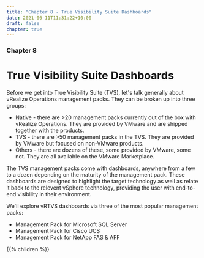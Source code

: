 ```yaml
---
title: "Chapter 8 - True Visibility Suite Dashboards"
date: 2021-06-11T11:31:22+10:00
draft: false
chapter: true
---
```


### Chapter 8
# True Visibility Suite Dashboards

Before we get into True Visibility Suite (TVS), let's talk generally about vRealize Operations management packs. They can be broken up into three groups:
- Native -  there are >20 management packs currently out of the box with vRealize Operations. They are provided by VMware and are shipped together with the products.
- TVS - there are >50 management packs in the TVS. They are provided by VMware but focused on non-VMware products.
- Others - there are dozens of these, some provided by VMware, some not. They are all available on the VMware Marketplace.

The TVS management packs come with dashboards, anywhere from a few to a dozen depending on the maturity of the management pack. These dashboards are designed to highlight the target technology as well as relate it back to the relevent vSphere technology, providing the user with end-to-end visibility in their environment. 

We'll explore vRTVS dashboards via three of the most popular management packs:
- Management Pack for Microsoft SQL Server 
- Management Pack for Cisco UCS
- Management Pack for NetApp FAS & AFF

{{% children %}}